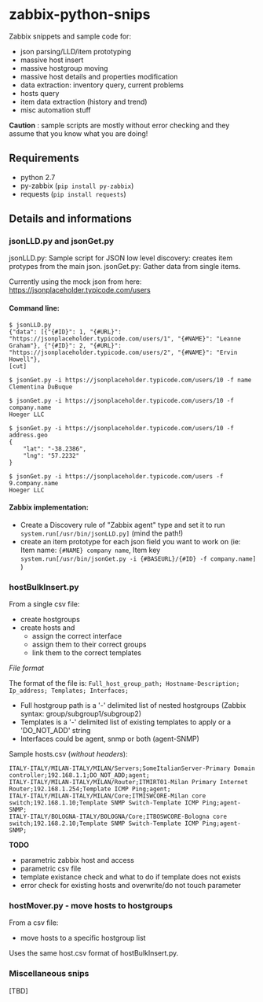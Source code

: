 # zabbix-python-snips

Zabbix snippets and sample code for:

- json parsing/LLD/item prototyping
- massive host insert
- massive hostgroup moving
- massive host details and properties modification 
- data extraction: inventory query, current problems
- hosts query
- item data extraction (history and trend)
- misc automation stuff

**Caution** : sample scripts are mostly without error checking and they assume that you know what you are doing!


## Requirements

- python 2.7
- py-zabbix (`pip install py-zabbix`)
- requests (`pip install requests`)

## Details and informations


### jsonLLD.py and jsonGet.py

jsonLLD.py: Sample script for JSON low level discovery: creates item protypes from the main json.
jsonGet.py: Gather data from single items.

Currently using the mock json from here: https://jsonplaceholder.typicode.com/users


#### Command line:
```
$ jsonLLD.py
{"data": [{"{#ID}": 1, "{#URL}": "https://jsonplaceholder.typicode.com/users/1", "{#NAME}": "Leanne Graham"}, {"{#ID}": 2, "{#URL}": "https://jsonplaceholder.typicode.com/users/2", "{#NAME}": "Ervin Howell"},
[cut]
```

```
$ jsonGet.py -i https://jsonplaceholder.typicode.com/users/10 -f name
Clementina DuBuque

$ jsonGet.py -i https://jsonplaceholder.typicode.com/users/10 -f company.name
Hoeger LLC

$ jsonGet.py -i https://jsonplaceholder.typicode.com/users/10 -f address.geo
{
    "lat": "-38.2386",
    "lng": "57.2232"
}

$ jsonGet.py -i https://jsonplaceholder.typicode.com/users -f 9.company.name
Hoeger LLC

```

#### Zabbix implementation: 
- Create a Discovery rule of "Zabbix agent" type and set it to run `system.run[/usr/bin/jsonLLD.py]` (mind the path!)
- create an item prototype for each json field you want to work on (ie: Item name: `{#NAME} company name`, Item key `system.run[/usr/bin/jsonGet.py -i {#BASEURL}/{#ID} -f company.name]` )


### hostBulkInsert.py

From a single csv file:
- create hostgroups
- create hosts and
    - assign the correct interface
    - assign them to their correct groups
    - link them to the correct templates


*File format*

The format of the file is: `Full_host_group_path; Hostname-Description; Ip_address; Templates; Interfaces;`

- Full hostgroup path is a '-' delimited list of nested hostgroups (Zabbix syntax: group/subgroup1/subgroup2)
- Templates is a '-' delimited list of existing templates to apply or a 'DO_NOT_ADD' string
- Interfaces could be agent, snmp or both (agent-SNMP)


Sample hosts.csv (*without headers*):

```
ITALY-ITALY/MILAN-ITALY/MILAN/Servers;SomeItalianServer-Primary Domain controller;192.168.1.1;DO_NOT_ADD;agent;
ITALY-ITALY/MILAN-ITALY/MILAN/Router;ITMIRT01-Milan Primary Internet Router;192.168.1.254;Template ICMP Ping;agent;
ITALY-ITALY/MILAN-ITALY/MILAN/Core;ITMISWCORE-Milan core switch;192.168.1.10;Template SNMP Switch-Template ICMP Ping;agent-SNMP;
ITALY-ITALY/BOLOGNA-ITALY/BOLOGNA/Core;ITBOSWCORE-Bologna core switch;192.168.2.10;Template SNMP Switch-Template ICMP Ping;agent-SNMP;
```

**TODO**
- parametric zabbix host and access
- parametric csv file
- template existance check and what to do if template does not exists
- error check for existing hosts and overwrite/do not touch parameter


### hostMover.py - move hosts to hostgroups

From a csv file:
- move hosts to a specific hostgroup list

Uses the same host.csv format of hostBulkInsert.py.


### Miscellaneous snips
    
[TBD]



